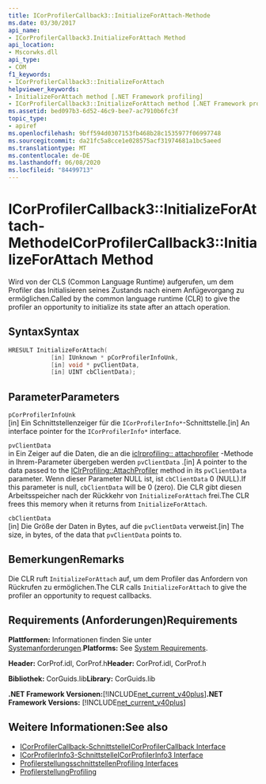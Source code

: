 ```yaml
---
title: ICorProfilerCallback3::InitializeForAttach-Methode
ms.date: 03/30/2017
api_name:
- ICorProfilerCallback3.InitializeForAttach Method
api_location:
- Mscorwks.dll
api_type:
- COM
f1_keywords:
- ICorProfilerCallback3::InitializeForAttach
helpviewer_keywords:
- InitializeForAttach method [.NET Framework profiling]
- ICorProfilerCallback3::InitializeForAttach method [.NET Framework profiling]
ms.assetid: bed097b3-6d52-46c9-bee7-ac7910b6fc3f
topic_type:
- apiref
ms.openlocfilehash: 9bff594d0307153fb468b28c1535977f06997748
ms.sourcegitcommit: da21fc5a8cce1e028575acf31974681a1bc5aeed
ms.translationtype: MT
ms.contentlocale: de-DE
ms.lasthandoff: 06/08/2020
ms.locfileid: "84499713"
---
```

# <a name="icorprofilercallback3initializeforattach-method"></a><span data-ttu-id="956d7-102">ICorProfilerCallback3::InitializeForAttach-Methode</span><span class="sxs-lookup"><span data-stu-id="956d7-102">ICorProfilerCallback3::InitializeForAttach Method</span></span>
<span data-ttu-id="956d7-103">Wird von der CLS (Common Language Runtime) aufgerufen, um dem Profiler das Initialisieren seines Zustands nach einem Anfügevorgang zu ermöglichen.</span><span class="sxs-lookup"><span data-stu-id="956d7-103">Called by the common language runtime (CLR) to give the profiler an opportunity to initialize its state after an attach operation.</span></span>  
  
## <a name="syntax"></a><span data-ttu-id="956d7-104">Syntax</span><span class="sxs-lookup"><span data-stu-id="956d7-104">Syntax</span></span>  
  
```cpp  
HRESULT InitializeForAttach(  
            [in] IUnknown * pCorProfilerInfoUnk,  
            [in] void * pvClientData,  
            [in] UINT cbClientData);  
```  
  
## <a name="parameters"></a><span data-ttu-id="956d7-105">Parameter</span><span class="sxs-lookup"><span data-stu-id="956d7-105">Parameters</span></span>  
 `pCorProfilerInfoUnk`  
 <span data-ttu-id="956d7-106">[in] Ein Schnittstellenzeiger für die `ICorProfilerInfo*`-Schnittstelle.</span><span class="sxs-lookup"><span data-stu-id="956d7-106">[in] An interface pointer for the `ICorProfilerInfo*` interface.</span></span>  
  
 `pvClientData`  
 <span data-ttu-id="956d7-107">in Ein Zeiger auf die Daten, die an die [iclrprofiling:: attachprofiler](iclrprofiling-attachprofiler-method.md) -Methode in Ihrem-Parameter übergeben werden `pvClientData` .</span><span class="sxs-lookup"><span data-stu-id="956d7-107">[in] A pointer to the data passed to the [IClrProfiling::AttachProfiler](iclrprofiling-attachprofiler-method.md) method in its `pvClientData` parameter.</span></span> <span data-ttu-id="956d7-108">Wenn dieser Parameter NULL ist, ist `cbClientData` 0 (NULL).</span><span class="sxs-lookup"><span data-stu-id="956d7-108">If this parameter is null, `cbClientData` will be 0 (zero).</span></span> <span data-ttu-id="956d7-109">Die CLR gibt diesen Arbeitsspeicher nach der Rückkehr von `InitializeForAttach` frei.</span><span class="sxs-lookup"><span data-stu-id="956d7-109">The CLR frees this memory when it returns from `InitializeForAttach`.</span></span>  
  
 `cbClientData`  
 <span data-ttu-id="956d7-110">[in] Die Größe der Daten in Bytes, auf die `pvClientData` verweist.</span><span class="sxs-lookup"><span data-stu-id="956d7-110">[in] The size, in bytes, of the data that `pvClientData` points to.</span></span>  
  
## <a name="remarks"></a><span data-ttu-id="956d7-111">Bemerkungen</span><span class="sxs-lookup"><span data-stu-id="956d7-111">Remarks</span></span>  
 <span data-ttu-id="956d7-112">Die CLR ruft `InitializeForAttach` auf, um dem Profiler das Anfordern von Rückrufen zu ermöglichen.</span><span class="sxs-lookup"><span data-stu-id="956d7-112">The CLR calls `InitializeForAttach` to give the profiler an opportunity to request callbacks.</span></span>  
  
## <a name="requirements"></a><span data-ttu-id="956d7-113">Requirements (Anforderungen)</span><span class="sxs-lookup"><span data-stu-id="956d7-113">Requirements</span></span>  
 <span data-ttu-id="956d7-114">**Plattformen:** Informationen finden Sie unter [Systemanforderungen](../../get-started/system-requirements.md).</span><span class="sxs-lookup"><span data-stu-id="956d7-114">**Platforms:** See [System Requirements](../../get-started/system-requirements.md).</span></span>  
  
 <span data-ttu-id="956d7-115">**Header:** CorProf.idl, CorProf.h</span><span class="sxs-lookup"><span data-stu-id="956d7-115">**Header:** CorProf.idl, CorProf.h</span></span>  
  
 <span data-ttu-id="956d7-116">**Bibliothek:** CorGuids.lib</span><span class="sxs-lookup"><span data-stu-id="956d7-116">**Library:** CorGuids.lib</span></span>  
  
 <span data-ttu-id="956d7-117">**.NET Framework Versionen:**[!INCLUDE[net_current_v40plus](../../../../includes/net-current-v40plus-md.md)]</span><span class="sxs-lookup"><span data-stu-id="956d7-117">**.NET Framework Versions:** [!INCLUDE[net_current_v40plus](../../../../includes/net-current-v40plus-md.md)]</span></span>  
  
## <a name="see-also"></a><span data-ttu-id="956d7-118">Weitere Informationen:</span><span class="sxs-lookup"><span data-stu-id="956d7-118">See also</span></span>

- [<span data-ttu-id="956d7-119">ICorProfilerCallback-Schnittstelle</span><span class="sxs-lookup"><span data-stu-id="956d7-119">ICorProfilerCallback Interface</span></span>](icorprofilercallback-interface.md)
- [<span data-ttu-id="956d7-120">ICorProfilerInfo3-Schnittstelle</span><span class="sxs-lookup"><span data-stu-id="956d7-120">ICorProfilerInfo3 Interface</span></span>](icorprofilerinfo3-interface.md)
- [<span data-ttu-id="956d7-121">Profilerstellungsschnittstellen</span><span class="sxs-lookup"><span data-stu-id="956d7-121">Profiling Interfaces</span></span>](profiling-interfaces.md)
- [<span data-ttu-id="956d7-122">Profilerstellung</span><span class="sxs-lookup"><span data-stu-id="956d7-122">Profiling</span></span>](index.md)
